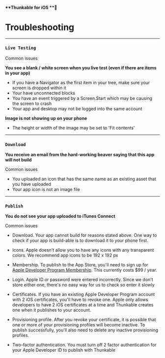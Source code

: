#### **Thunkable for iOS **

# Troubleshooting

---

### `Live Testing`

Common issues

**You see a blank / white screen when you live test \(even if there are items in your app\)**

* If you have a Navigator as the first item in your tree, make sure your screen is dropped within it
* Your have unconnected blocks
* You have an event triggered by a Screen.Start which may be causing the screen to crash
* Your app and desktop may not be logged into the same account

**Image is not showing up on your phone**

* The height or width of the image may be set to 'Fit contents'

---

### `Download`

**You receive an email from the hard-working beaver saying that this app will not build**

Common issues

* You uploaded an icon that has the same name as an existing asset that you have uploaded
* Your app icon is not an image file

---

### `Publish`

**You do not see your app uploaded to iTunes Connect**

Common issues

* Download. Your app cannot build for reasons stated above. One way to check if your app is build-able is to download it to your phone first.

* Icons. Apple doesn't allow you to have any icons with any transparent colors. We recommend app icons to be 192 x 192 px

* Membership. To publish to the App Store, you'll need to sign up for [Apple Developer Program Membership](https://developer.apple.com/programs/). This currently costs $99 / year.

* Login. Apple ID or password were entered incorrectly.  Since we don't store either one, there's no easy way for us to check so enter it slowly

* Certificates. If you have an existing Apple Developer Program account with 2 iOS certificates, you'll have to revoke one. Apple only allows developers to have 2 iOS certificates at a time and Thunkable creates one when it publishes to your account.

* Provisioning profile. After you revoke your certificate, it is possible that one or more of your provisioning profiles will become inactive.  To publish successfully, you'll also need to delete any inactive provisioning profiles.

* Two-factor authentication. You must turn off 2 factor authentication for your Apple Developer ID to publish with Thunkable



